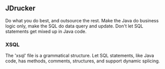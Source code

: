 ## JDrucker
Do what you do best, and outsource the rest. Make the Java do business logic only, make the SQL do data query and update. Don't let SQL statements get mixed up in Java code.

### XSQL
The 'xsql' file is a grammatical structure. Let SQL statements, like Java code, has methods, comments, structures, and support dynamic splicing.

